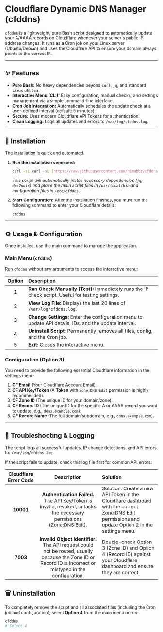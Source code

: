 # Cloudflare Dynamic DNS Manager (cfddns)



`cfddns` is a lightweight, pure Bash script designed to automatically update your A/AAAA records on Cloudflare whenever your server's public IP address changes. It runs as a Cron job on your Linux server (Ubuntu/Debian) and uses the Cloudflare API to ensure your domain always points to the correct IP.

---

## ✨ Features

* **Pure Bash:** No heavy dependencies beyond `curl`, `jq`, and standard Linux utilities.
* **Interactive Menu (CLI):** Easy configuration, manual checks, and settings management via a simple command-line interface.
* **Cron Job Integration:** Automatically schedules the update check at a user-defined interval (default: 5 minutes).
* **Secure:** Uses modern Cloudflare API Tokens for authentication.
* **Clean Logging:** Logs all updates and errors to `/var/log/cfddns.log`.

---

## 🚀 Installation

The installation is quick and automated.

1.  **Run the installation command:**

    ```bash
    curl -sL curl -sL [https://raw.githubusercontent.com/nimabbz/cfddns/main/install.sh](https://raw.githubusercontent.com/nimabbz/cfddns/main/install.sh) | sudo bash
    ```

    *This script will automatically install necessary dependencies (`jq`, `dos2unix`) and place the main script files in `/usr/local/bin` and configuration files in `/etc/cfddns`.*

2.  **Start Configuration:** After the installation finishes, you must run the following command to enter your Cloudflare details:

    ```bash
    cfddns
    ```

---

## ⚙️ Usage & Configuration

Once installed, use the main command to manage the application.

### Main Menu (`cfddns`)

Run `cfddns` without any arguments to access the interactive menu:

| Option | Description |
| :---: | :--- |
| **1** | **Run Check Manually (Test):** Immediately runs the IP check script. Useful for testing settings. |
| **2** | **View Log File:** Displays the last 20 lines of `/var/log/cfddns.log`. |
| **3** | **Change Settings:** Enter the configuration menu to update API details, IDs, and the update interval. |
| **4** | **Uninstall Script:** Permanently removes all files, config, and the Cron job. |
| **5** | **Exit:** Closes the interactive menu. |

### Configuration (Option 3)

You need to provide the following essential Cloudflare information in the settings menu:

1.  **CF Email** (Your Cloudflare Account Email)
2.  **CF API Key/Token** (A **Token** with `Zone:DNS:Edit` permission is highly recommended).
3.  **CF Zone ID** (The unique ID for your domain/zone).
4.  **CF Record ID** (The unique ID for the specific A or AAAA record you want to update, e.g., `ddns.example.com`).
5.  **CF Record Name** (The full domain/subdomain, e.g., `ddns.example.com`).

---

## 📝 Troubleshooting & Logging
The script logs all successful updates, IP change detections, and API errors to:
`/var/log/cfddns.log`

If the script fails to update, check this log file first for common API errors:

| Cloudflare Error Code | Description | Solution |
| :---: | :---: | :--- |
| **10001** | **Authentication Failed.** The API Key/Token is invalid, revoked, or lacks the necessary permissions (Zone:DNS:Edit). | Solution: Create a new API Token in the Cloudflare dashboard with the correct Zone:DNS:Edit permissions and update Option 2 in the settings menu. |
| **7003** | **Invalid Object Identifier.** The API request could not be routed, usually because the Zone ID or Record ID is incorrect or mistyped in the configuration. | Double-check Option 3 (Zone ID) and Option 4 (Record ID) against your Cloudflare dashboard and ensure they are correct. |


## 🗑️ Uninstallation

To completely remove the script and all associated files (including the Cron job and configuration), select **Option 4** from the main menu or run:

```bash
cfddns
# Select 4


